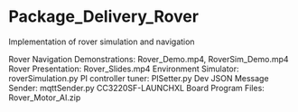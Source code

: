 # Package_Delivery_Rover
Implementation of rover simulation and navigation

Rover Navigation Demonstrations: Rover_Demo.mp4, RoverSim_Demo.mp4
Rover Presentation: Rover_Slides.mp4
Environment Simulator: roverSimulation.py
PI controller tuner: PISetter.py
Dev JSON Message Sender: mqttSender.py
CC3220SF-LAUNCHXL Board Program Files: Rover_Motor_AI.zip



